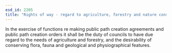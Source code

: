 ```yaml
---
esd_id: 2205
title: "Rights of way - regard to agriculture, forestry and nature conservation"
---
```


In the exercise of functions re making public path creation agreements and public path creation orders it shall be the duty of councils to have due regard to the needs of agriculture and forestry, and the desirability of conserving flora, fauna and geological and physiographical features.

